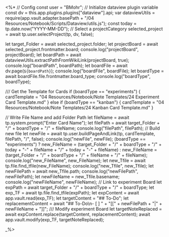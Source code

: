 <%*
// Config
const user = "BMohr";
// Initialize dataview plugin variable
const dv = this.app.plugins.plugins["dataview"].api;
var dataviewUtils = require(app.vault.adapter.basePath + "/04 Resources/Notebook/Scripts/Dataview/utils.js");
const today = tp.date.now("YYYY-MM-DD");
// Select a projectCategory
selected_project = await tp.user.selectProject(tp, dv, false);

let target_Folder = await selected_project.folder;
let projectBoard = await selected_project.frontmatter.board;
console.log("projectBoard", projectBoard);
let boardPath = await dataviewUtils.extractPathFromWikiLink(projectBoard, true);
console.log("boardPath", boardPath);
let boardFile = await dv.page(`${boardPath}`);
console.log("boardFile", boardFile);
let boardType = await boardFile.file.frontmatter.board_type;
console.log("boardType", boardType);

/// Get the Template for Cards
if (boardType == "experiments") {
cardTemplate = "04 Resources/Notebook/Note Templates/24 Experiment Card Template.md"
} else if (boardType == "kanban") {
cardTemplate = "04 Resources/Notebook/Note Templates/24 Kanban Card Template.md"
}

// Write File Name and add Folder Path
let fileName = await tp.system.prompt("Enter Card Name");
let filePath = await target_Folder + "/" + boardType + "/" + fileName;
console.log("filePath", filePath);
// Build new file
let newFile = await tp.user.buildPageAndLink(tp, cardTemplate, filePath, "/", false);
console.log("newFile", newFile);
(boardType == "experiments") ? new_FileName = (target_Folder + "/" + boardType + "/" + today + "-" + fileName + "/" + today + "-" + fileName) : new_FileName = (target_Folder + "/" + boardType + "/" + fileName + "/" + fileName);
console.log("new_FileName", new_FileName);
let new_Tfile = await tp.file.find_tfile(new_FileName);
console.log("new_Tfile", new_Tfile);
let newFilePath = await new_Tfile.path;
console.log("newFilePath", newFilePath);
let newFileName = new_Tfile.basename;
console.log("newFileName", newFileName);
// Link to experiment Board
let expPath = await target_Folder + "/" + boardType + "/" + boardType;
let exp_TF = await tp.file.find_tfile(expPath);
let expContent = await app.vault.read(exp_TF);
let targetContent = "## To-Do";
let replacementContent = await "## To-Do\n- [ ] " + "[[" + newFilePath + "|" + newFileName + "]]";
/// Modify experiment Board
let targetNoteReplaced = await expContent.replace(targetContent, replacementContent);
await app.vault.modify(exp_TF, targetNoteReplaced);

_%>

